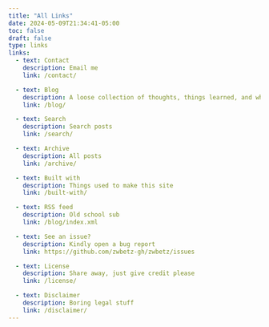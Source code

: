 ```yaml
---
title: "All Links"
date: 2024-05-09T21:34:41-05:00
toc: false
draft: false
type: links
links:
  - text: Contact
    description: Email me
    link: /contact/

  - text: Blog
    description: A loose collection of thoughts, things learned, and who-knows-whats
    link: /blog/

  - text: Search
    description: Search posts
    link: /search/

  - text: Archive
    description: All posts
    link: /archive/

  - text: Built with
    description: Things used to make this site
    link: /built-with/

  - text: RSS feed
    description: Old school sub
    link: /blog/index.xml

  - text: See an issue?
    description: Kindly open a bug report
    link: https://github.com/zwbetz-gh/zwbetz/issues

  - text: License
    description: Share away, just give credit please
    link: /license/

  - text: Disclaimer
    description: Boring legal stuff
    link: /disclaimer/
---
```

